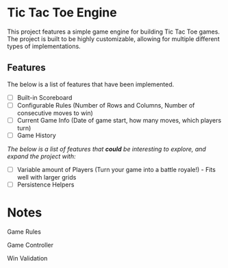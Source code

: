 # Tic Tac Toe Engine

This project features a simple game engine for building Tic Tac Toe games. The project is built to be highly customizable, allowing for multiple different types of implementations.

## Features

The below is a list of features that have been implemented.

- [ ] Built-in Scoreboard
- [ ] Configurable Rules (Number of Rows and Columns, Number of consecutive moves to win)
- [ ] Current Game Info (Date of game start, how many moves, which players turn)
- [ ] Game History

_The below is a list of features that **could** be interesting to explore, and expand the project with:_

- [ ] Variable amount of Players (Turn your game into a battle royale!) - Fits well with larger grids
- [ ] Persistence Helpers

# Notes

Game Rules

<!-- /// [0, 1, 2, 3, 4, ..8]
///
/// - At least 5 moves to a win (Impl. game state)
/// - Win condition: 3 in a row (horizontal, vertical, diagonal)
///
/// - >= 9 Moves is a Draw
///
/// Player 1 & 2 - Notify which one is performing a move
///

/// Game Widgets
/// - [GameBoard] Default GridView w/ Callbacks
///
/// Configurations/Customization:
/// - Scoreboard (Overlay)
/// - Players (O, X) - Animations
/// - GameBoard (Padding, Borders, Background, Margin)
/// - Size of Board - Derive constraints for children (Grid Tiles)
/// - Interactions (onEnter, onExit, onPressed) -->

Game Controller

<!-- // class GameEngine {
//   /// Notify about changes
//   /// Consume events from outside
//   /// Track state
//   ///
//   late final List<int> _board;

//   GameEngine() {
//     _board = List.generate(rows * cols, (_) => 0);
//   }

//   /// Listen to game end and then grab game state
//   /// eg. who won (if any)
//   ///
//   final ValueNotifier<GameState> gameState = ValueNotifier(GameState.initial());

//   /// Reset GameState
//   void reset() {
//     /// Change gameState to initial, but keep track of scores
//   }

//   Future<void> makeMove(int index) {
//     /// Check if game is still running
//     ///
//     /// Check if index is occupied
//     ///
//     /// Change current player
//     ///
//     /// Check if game ended due to this move
//   }

//   /// Read from GameState
//   int get _getPlayer => _isPlayerOne ? 1 : 2;
// }

// class GameState {
//   List<int> board;
//   List<int> scores;

//   /// [0 = draws, 1 = Player 1 wins, 2 = Player 2 wins]
//   bool isRunning;
//   int? winner;
//   bool isPlayerOne;
// } -->

Win Validation

<!-- /// [0, 1, 2]
/// [3, 4, 5]
/// [6, 7, 8]
///
/// -1 = nothing changed
///
/// 0 = no state
/// 1 = Player 1 (O)
/// 2 = Player 2 (X)
///
// class WinValidator {
//   static int gameEnded(List<int> currentMoveset) {
//     /// Horizontal
//     if (currentMoveset[0] == currentMoveset[1] &&
//         currentMoveset[0] == currentMoveset[2]) {}

//     /// Vertical

//     /// Diagonal

//     return -1;
//   }
// } -->
